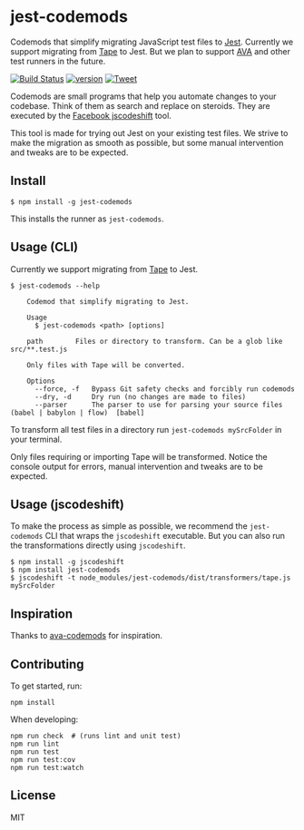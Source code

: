 # jest-codemods

Codemods that simplify migrating JavaScript test files to  [Jest](https://facebook.github.io/jest/). Currently we support migrating from [Tape](https://github.com/substack/tape) to Jest. But we plan to support [AVA](https://github.com/avajs/ava) and other test runners in the future.

[![Build Status](https://travis-ci.org/skovhus/jest-codemods.svg?branch=master)](https://travis-ci.org/skovhus/jest-codemods)
[![version][version-badge]][package]
[![Tweet][twitter-badge]][twitter]

Codemods are small programs that help you automate changes to your codebase. Think of them as search and replace on steroids. They are executed by the [Facebook jscodeshift](https://github.com/facebook/jscodeshift) tool.

This tool is made for trying out Jest on your existing test files. We strive to make the migration as smooth as possible, but some manual intervention and tweaks are to be expected.


## Install

```
$ npm install -g jest-codemods
```

This installs the runner as `jest-codemods`.


## Usage (CLI)

Currently we support migrating from [Tape](https://github.com/substack/tape) to Jest.

```
$ jest-codemods --help

	Codemod that simplify migrating to Jest.

	Usage
	  $ jest-codemods <path> [options]

	path		Files or directory to transform. Can be a glob like src/**.test.js

	Only files with Tape will be converted.

	Options
	  --force, -f	Bypass Git safety checks and forcibly run codemods
	  --dry, -d		Dry run (no changes are made to files)
	  --parser		The parser to use for parsing your source files (babel | babylon | flow)  [babel]
```

To transform all test files in a directory run `jest-codemods mySrcFolder` in your terminal.

Only files requiring or importing Tape will be transformed. Notice the console output for errors, manual intervention and tweaks are to be expected.


## Usage (jscodeshift)

To make the process as simple as possible, we recommend the `jest-codemods` CLI that wraps the `jscodeshift` executable. But you can also run the transformations directly using `jscodeshift`.

```
$ npm install -g jscodeshift
$ npm install jest-codemods
$ jscodeshift -t node_modules/jest-codemods/dist/transformers/tape.js mySrcFolder
```


## Inspiration

Thanks to [ava-codemods](https://github.com/avajs/ava-codemods) for inspiration.


## Contributing

To get started, run:

	npm install

When developing:

	npm run check  # (runs lint and unit test)
	npm run lint
	npm run test
	npm run test:cov
	npm run test:watch


## License

MIT

[version-badge]: https://img.shields.io/npm/v/jest-codemods.svg?style=flat-square
[package]: https://www.npmjs.com/package/jest-codemods
[twitter]: https://twitter.com/intent/tweet?text=Check%20out%20jest-codemods!%20https://github.com/skovhus/jest-codemods%20%F0%9F%91%8D
[twitter-badge]: https://img.shields.io/twitter/url/https/github.com/skovhus/jest-codemods.svg?style=social
